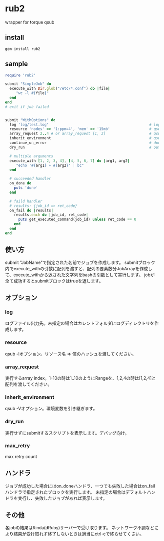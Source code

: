 # rub2

wrapper for torque qsub

## install

```shell
gem install rub2
```

## sample

```ruby
require 'rub2'

submit "SimpleJob" do
  execute_with Dir.glob("/etc/*.conf") do |file|
     "wc -l #{file}"
  end
end
# exit if job failed


submit "WithOptions" do
  log 'log/test.log'                                              # log file path
  resource 'nodes' => '1:ppn=4', 'mem' => '15mb'                  # qsub -l option
  array_request 2..4 # or array_request [1, 3]                    # qsub -t option
  inherit_environment                                             # qsub -V option
  continue_on_error                                               # don't exit on job failed
  dry_run                                                         # output script and exit. no execute

  # multiple arguments
  execute_with [1, 2, 3, 4], [4, 5, 6, 7] do |arg1, arg2|
     "echo '#{arg1} + #{arg2}' | bc"
  end

  # succeeded handler
  on_done do
    puts 'done'
  end

  # faild handler
  # results: {job_id => ret_code}
  on_fail do |results|
    results.each do |job_id, ret_code|
      puts get_executed_command(job_id) unless ret_code == 0
    end
  end
end
```

## 使い方

submit "JobName"で指定された名前でジョブを作成します。
submitブロック内でexecute_withの引数に配列を渡すと、配列の要素数分JobArrayを作成して、execute_withから返された文字列をbashの引数として実行します。
jobが全て成功するとsubmitブロックはtrueを返します。

## オプション

### log

ログファイル出力先。未指定の場合はカレントフォルダにログディレクトリを作成します。

### resource

qsub -lオプション。リソース名 => 値のハッシュを渡してください。

### array_request

実行するarray index。1-10の時は1..10のようにRangeを、1,2,4の時は[1,2,4]と配列を渡してください。

### inherit_environment

qsub -Vオプション。環境変数を引き継ぎます。

### dry_run

実行せずにsubmitするスクリプトを表示します。デバッグ向け。

### max_retry

max retry count

## ハンドラ

ジョブが成功した場合にはon_doneハンドラ、一つでも失敗した場合はon_failハンドラで指定されたブロックを実行します。
未指定の場合はデフォルトハンドラを実行し、失敗したジョブがあれば表示します。


## その他

各jobの結果はRinda(dRuby)サーバーで受け取ります。 ネットワーク不調などにより結果が受け取れず終了しないときは適当にctrl-cで終らせてくさい。
